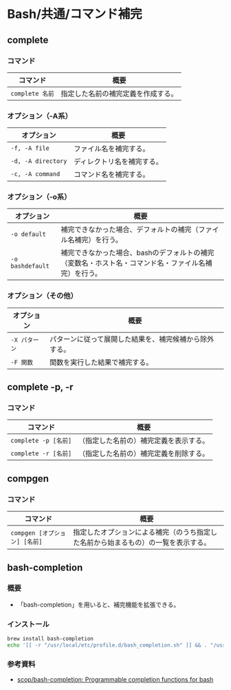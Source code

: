 # Bash/共通/コマンド補完

## complete

### コマンド

| コマンド        | 概要                               |
| --------------- | ---------------------------------- |
| `complete 名前` | 指定した名前の補完定義を作成する。 |

### オプション（-A系）

| オプション         | 概要                       |
| ------------------ | -------------------------- |
| `-f, -A file`      | ファイル名を補完する。     |
| `-d, -A directory` | ディレクトリ名を補完する。 |
| `-c, -A command`   | コマンド名を補完する。     |

### オプション（-o系）

| オプション       | 概要                                                         |
| ---------------- | ------------------------------------------------------------ |
| `-o default`     | 補完できなかった場合、デフォルトの補完（ファイル名補完）を行う。 |
| `-o bashdefault` | 補完できなかった場合、bashのデフォルトの補完（変数名・ホスト名・コマンド名・ファイル名補完）を行う。 |

### オプション（その他）

| オプション    | 概要                                                   |
| ------------- | ------------------------------------------------------ |
| `-X パターン` | パターンに従って展開した結果を、補完候補から除外する。 |
| `-F 関数`     | 関数を実行した結果で補完する。                         |

## complete -p, -r

### コマンド

| コマンド             | 概要                                   |
| -------------------- | -------------------------------------- |
| `complete -p [名前]` | （指定した名前の）補完定義を表示する。 |
| `complete -r [名前]` | （指定した名前の）補完定義を削除する。 |

## compgen

### コマンド

| コマンド                      | 概要                                                         |
| ----------------------------- | ------------------------------------------------------------ |
| `compgen [オプション] [名前]` | 指定したオプションによる補完（のうち指定した名前から始まるもの）の一覧を表示する。 |

## bash-completion

### 概要

- 「bash-completion」を用いると、補完機能を拡張できる。

### インストール

```bash
brew install bash-completion
echo '[[ -r "/usr/local/etc/profile.d/bash_completion.sh" ]] && . "/usr/local/etc/profile.d/bash_completion.sh"' >> ~/.bashrc
```

### 参考資料

- [scop/bash-completion: Programmable completion functions for bash](https://github.com/scop/bash-completion)
